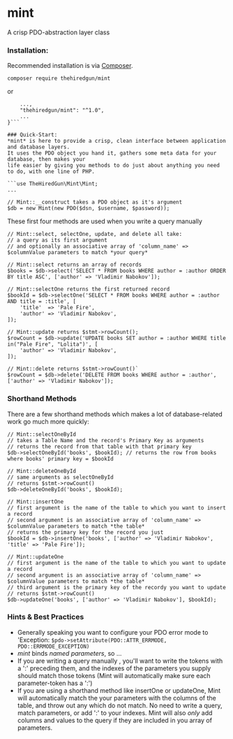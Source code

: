 # mint
A crisp PDO-abstraction layer class

### Installation:
Recommended installation is via [Composer](https://getcomposer.org).

```composer require thehiredgun/mint```

or

```"require": {
    ...,
    "thehiredgun/mint": "^1.0",
    ...
}```

### Quick-Start:
*mint* is here to provide a crisp, clean interface between application and database layers.
It uses the PDO object you hand it, gathers some meta data for your database, then makes your
life easier by giving you methods to do just about anything you need to do, with one line of PHP.

```use TheHiredGun\Mint\Mint;
...

// Mint::__construct takes a PDO object as it's argument
$db = new Mint(new PDO($dsn, $username, $password));
```
These first four methods are used when you write a query manually
```
// Mint::select, selectOne, update, and delete all take:
// a query as its first argument
// and optionally an associative array of 'column_name' => $columnValue parameters to match *your query*

// Mint::select returns an array of records
$books = $db->select('SELECT * FROM books WHERE author = :author ORDER BY title ASC', ['author' => 'Vladimir Nabokov']);

// Mint::selectOne returns the first returned record
$bookId = $db->selectOne('SELECT * FROM books WHERE author = :author AND title = :title', [
    'title'  => 'Pale Fire',
    'author' => 'Vladimir Nabokov',
]);

// Mint::update returns $stmt->rowCount();
$rowCount = $db->update('UPDATE books SET author = :author WHERE title in("Pale Fire", "Lolita")', [
    'author' => 'Vladimir Nabokov',
]);

// Mint::delete returns $stmt->rowCount()`
$rowCount = $db->delete('DELETE FROM books WHERE author = :author', ['author' => 'Vladimir Nabokov']);
```

### Shorthand Methods
There are a few shorthand methods which makes a lot of database-related work go much more quickly:

```
// Mint::selectOneById
// takes a Table Name and the record's Primary Key as arguments
// returns the record from that table with that primary key
$db->selectOneById('books', $bookId); // returns the row from books where books' primary key = $bookId

// Mint::deleteOneById
// same arguments as selectOneById
// returns $stmt->rowCount()
$db->deleteOneById('books', $bookId);

// Mint::insertOne
// first argument is the name of the table to which you want to insert a record
// second argument is an associative array of 'column_name' => $columnValue parameters to match *the table*
// returns the primary key for the record you just
$bookId = $db->insertOne('books', ['author' => 'Vladimir Nabokov', 'title' => 'Pale Fire']);

// Mint::updateOne
// first argument is the name of the table to which you want to update a record
// second argument is an associative array of 'column_name' => $columnValue parameters to match *the table*
// third argument is the primary key of the recordy you want to update
// returns $stmt->rowCount()
$db->updateOne('books', ['author' => 'Vladimir Nabokov'], $bookId);
```

### Hints & Best Practices
- Generally speaking you want to configure your PDO error mode to 'Exception: `$pdo->setAttribute(PDO::ATTR_ERRMODE, PDO::ERRMODE_EXCEPTION)`
- *mint* binds *named parameters*, so ...
- If you are writing a query manually , you'll want to write the tokens with a ':' preceding them, and the indexes of the parameters you supply should match those tokens (Mint will automatically make sure each parameter-token has a ':')
- If you are using a shorthand method like insertOne or updateOne, Mint will automatically match the your parameters with the columns of the table, and throw out any which do not match. No need to write a query, match parameters, or add ':' to your indexes. Mint will also *only* add columns and values to the query if they are included in you array of parameters.

